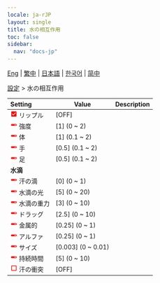 ```yaml
---
locale: ja-rJP
layout: single
title: 水の相互作用
toc: false
sidebar:
  nav: "docs-jp"
---
```

[Eng](/dancexr/menu/2025.4/actor/water_interaction) | [繁中](/tw/dancexr/menu/2025.4/actor/water_interaction) | [日本語](/jp/dancexr/menu/2025.4/actor/water_interaction) | [한국어](/kr/dancexr/menu/2025.4/actor/water_interaction) | [简中](/zh/dancexr/menu/2025.4/actor/water_interaction)

[設定](../menu#設定) > 水の相互作用



| Setting | Value | Description |
| :--- | --- | :--- |
| <img src="/images/icon/ic_check_on.png" alt="check on icon"/> リップル</nobr>| [OFF] | 
| <img src="/images/icon/ic_slider.png" alt="slider icon"/> 強度</nobr>| [1] (0 ~ 2) | 
| <img src="/images/icon/ic_slider.png" alt="slider icon"/> 体</nobr>| [1] (0.1 ~ 2) | 
| <img src="/images/icon/ic_slider.png" alt="slider icon"/> 手</nobr>| [0.5] (0.1 ~ 2) | 
| <img src="/images/icon/ic_slider.png" alt="slider icon"/> 足</nobr>| [0.5] (0.1 ~ 2) | 
|  <b>水滴</b></nobr>|| 
| <img src="/images/icon/ic_slider.png" alt="slider icon"/> 汗の滴</nobr>| [0] (0 ~ 1) | 
| <img src="/images/icon/ic_slider.png" alt="slider icon"/> 水滴の光</nobr>| [5] (0 ~ 20) | 
| <img src="/images/icon/ic_slider.png" alt="slider icon"/> 水滴の重力</nobr>| [3] (0 ~ 10) | 
| <img src="/images/icon/ic_slider.png" alt="slider icon"/> ドラッグ</nobr>| [2.5] (0 ~ 10) | 
| <img src="/images/icon/ic_slider.png" alt="slider icon"/> 金属的</nobr>| [0.25] (0 ~ 1) | 
| <img src="/images/icon/ic_slider.png" alt="slider icon"/> アルファ</nobr>| [0.25] (0 ~ 1) | 
| <img src="/images/icon/ic_slider.png" alt="slider icon"/> サイズ</nobr>| [0.003] (0 ~ 0.01) | 
| <img src="/images/icon/ic_slider.png" alt="slider icon"/> 持続時間</nobr>| [5] (0 ~ 10) | 
| <img src="/images/icon/ic_check_off.png" alt="check off icon"/> 汗の衝突</nobr>| [OFF] | 
